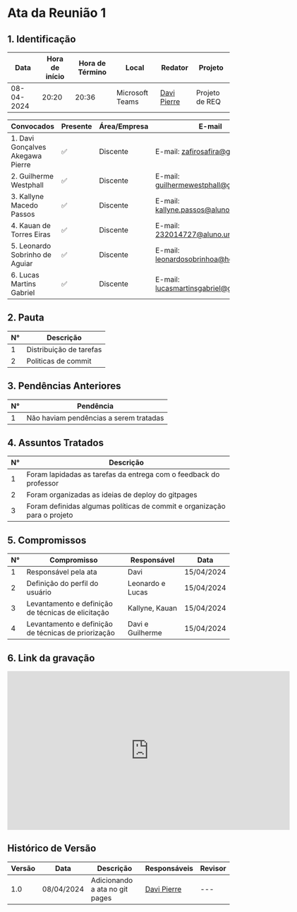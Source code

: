 # **Ata da Reunião 1**

## 1. Identificação

| Data       | Hora de início | Hora de Término | Local            | Redator                      | Projeto         |
|------------|-----------------|-----------------|------------------|------------------------------|-----------------|
| 08-04-2024 | 20:20           | 20:36           | Microsoft Teams  | [Davi Pierre](https://github.com/DaviPierre) | Projeto de REQ |

| Convocados                              | Presente | Área/Empresa | E-mail                                                    |
|-----------------------------------------|----------|--------------|-----------------------------------------------------------|
| 1. Davi Gonçalves Akegawa Pierre       | ✅       | Discente     | E-mail: [zafirosafira@gmail.com](mailto:zafirosafira@gmail.com) |
| 2. Guilherme Westphall                  | ✅       | Discente     | E-mail: [guilhermewestphall@gmail.com](mailto:guilhermewestphall@gmail.com) |
| 3. Kallyne Macedo Passos                | ✅       | Discente     | E-mail: [kallyne.passos@aluno.unb.br](mailto:kallyne.passos@aluno.unb.br) |
| 4. Kauan de Torres Eiras                | ✅       | Discente     | E-mail: [232014727@aluno.unb.br](mailto:232014727@aluno.unb.br) |
| 5. Leonardo Sobrinho de Aguiar          | ✅       | Discente     | E-mail: [leonardosobrinhoa@hotmail.com](mailto:leonardosobrinhoa@hotmail.com) |
| 6. Lucas Martins Gabriel                | ✅       | Discente     | E-mail: [lucasmartinsgabriel@gmail.com](mailto:lucasmartinsgabriel@gmail.com) |

## 2. Pauta

| N° | Descrição                               |
|----|-----------------------------------------|
| 1  | Distribuição de tarefas                 |
| 2  | Politicas de commit                       |


## 3. Pendências Anteriores

| N° | Pendência                                    |
|----|----------------------------------------------|
| 1  | Não haviam pendências a serem tratadas      |

## 4. Assuntos Tratados

| N° | Descrição                                                                                     |
|----|-----------------------------------------------------------------------------------------------|
| 1  | Foram lapidadas as tarefas da entrega com o feedback do professor                             |
| 2  | Foram organizadas as ideias de deploy do gitpages                                             |
| 3  | Foram definidas algumas políticas de commit e organização para o projeto                      |


## 5. Compromissos

| N° | Compromisso                                        | Responsável                    | Data       |
|----|----------------------------------------------------|--------------------------------|------------|
| 1  | Responsável pela ata                               | Davi                           | 15/04/2024|
| 2  | Definição do perfil do usuário                     | Leonardo e Lucas               | 15/04/2024|
| 3  | Levantamento e definição de técnicas de elicitação | Kallyne, Kauan                 | 15/04/2024|
| 4  | Levantamento e definição de técnicas de priorização| Davi e Guilherme               | 15/04/2024|

## 6. Link da gravação

<iframe src="https://unbbr.sharepoint.com/sites/Requisitos-G6/_layouts/15/embed.aspx?UniqueId=6fe71a42-61e7-4b70-b4e0-13b1a74b9394&embed=%7B%22ust%22%3Atrue%2C%22hv%22%3A%22CopyEmbedCode%22%7D&referrer=StreamWebApp&referrerScenario=EmbedDialog.Create" width="640" height="360" frameborder="0" scrolling="no" allowfullscreen title="Vídeo da reunião 27/03"></iframe>


## Histórico de Versão

| Versão | Data       | Descrição                               | Responsáveis                                              | Revisor                                               |
|--------|------------|-----------------------------------------|-----------------------------------------------------------|-------------------------------------------------------|
| 1.0    | 08/04/2024 | Adicionando a ata no git pages          | [Davi Pierre](https://github.com/DaviPierre)              | ---                                                   |
